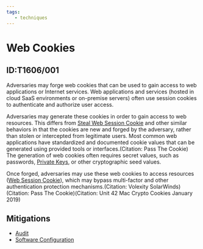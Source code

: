```yaml
---
tags:
   - techniques
---
```

# Web Cookies
## ID:T1606/001
Adversaries may forge web cookies that can be used to gain access to web applications or Internet services. Web applications and services (hosted in cloud SaaS environments or on-premise servers) often use session cookies to authenticate and authorize user access.

Adversaries may generate these cookies in order to gain access to web resources. This differs from [Steal Web Session Cookie](techniques/T1539) and other similar behaviors in that the cookies are new and forged by the adversary, rather than stolen or intercepted from legitimate users. Most common web applications have standardized and documented cookie values that can be generated using provided tools or interfaces.(Citation: Pass The Cookie) The generation of web cookies often requires secret values, such as passwords, [Private Keys](techniques/T1552/004), or other cryptographic seed values.

Once forged, adversaries may use these web cookies to access resources ([Web Session Cookie](techniques/T1550/004)), which may bypass multi-factor and other authentication protection mechanisms.(Citation: Volexity SolarWinds)(Citation: Pass The Cookie)(Citation: Unit 42 Mac Crypto Cookies January 2019)
## Mitigations
* [Audit](mitigations/M1047)
* [Software Configuration](mitigations/M1054)
